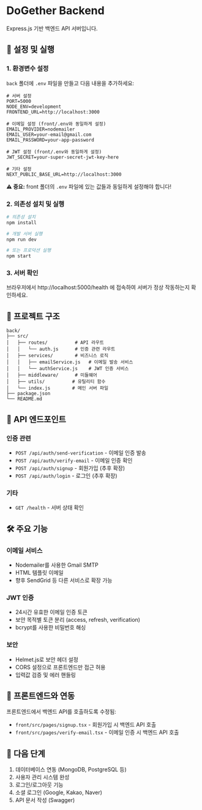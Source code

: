 # DoGether Backend

Express.js 기반 백엔드 API 서버입니다.

## 🚀 설정 및 실행

### 1. 환경변수 설정

`back` 폴더에 `.env` 파일을 만들고 다음 내용을 추가하세요:

```env
# 서버 설정
PORT=5000
NODE_ENV=development
FRONTEND_URL=http://localhost:3000

# 이메일 설정 (front/.env와 동일하게 설정)
EMAIL_PROVIDER=nodemailer
EMAIL_USER=your-email@gmail.com
EMAIL_PASSWORD=your-app-password

# JWT 설정 (front/.env와 동일하게 설정)
JWT_SECRET=your-super-secret-jwt-key-here

# 기타 설정
NEXT_PUBLIC_BASE_URL=http://localhost:3000
```

**⚠️ 중요:** front 폴더의 `.env` 파일에 있는 값들과 동일하게 설정해야 합니다!

### 2. 의존성 설치 및 실행

```bash
# 의존성 설치
npm install

# 개발 서버 실행
npm run dev

# 또는 프로덕션 실행
npm start
```

### 3. 서버 확인

브라우저에서 http://localhost:5000/health 에 접속하여 서버가 정상 작동하는지 확인하세요.

## 📁 프로젝트 구조

```
back/
├── src/
│   ├── routes/          # API 라우트
│   │   └── auth.js      # 인증 관련 라우트
│   ├── services/        # 비즈니스 로직
│   │   ├── emailService.js   # 이메일 발송 서비스
│   │   └── authService.js    # JWT 인증 서비스
│   ├── middleware/      # 미들웨어
│   ├── utils/          # 유틸리티 함수
│   └── index.js        # 메인 서버 파일
├── package.json
└── README.md
```

## 🔗 API 엔드포인트

### 인증 관련
- `POST /api/auth/send-verification` - 이메일 인증 발송
- `POST /api/auth/verify-email` - 이메일 인증 확인
- `POST /api/auth/signup` - 회원가입 (추후 확장)
- `POST /api/auth/login` - 로그인 (추후 확장)

### 기타
- `GET /health` - 서버 상태 확인

## 🛠️ 주요 기능

### 이메일 서비스
- Nodemailer를 사용한 Gmail SMTP
- HTML 템플릿 이메일
- 향후 SendGrid 등 다른 서비스로 확장 가능

### JWT 인증
- 24시간 유효한 이메일 인증 토큰
- 보안 목적별 토큰 분리 (access, refresh, verification)
- bcrypt를 사용한 비밀번호 해싱

### 보안
- Helmet.js로 보안 헤더 설정
- CORS 설정으로 프론트엔드만 접근 허용
- 입력값 검증 및 에러 핸들링

## 🔄 프론트엔드와 연동

프론트엔드에서 백엔드 API를 호출하도록 수정됨:
- `front/src/pages/signup.tsx` - 회원가입 시 백엔드 API 호출
- `front/src/pages/verify-email.tsx` - 이메일 인증 시 백엔드 API 호출

## 📝 다음 단계

1. 데이터베이스 연동 (MongoDB, PostgreSQL 등)
2. 사용자 관리 시스템 완성
3. 로그인/로그아웃 기능
4. 소셜 로그인 (Google, Kakao, Naver)
5. API 문서 작성 (Swagger) 